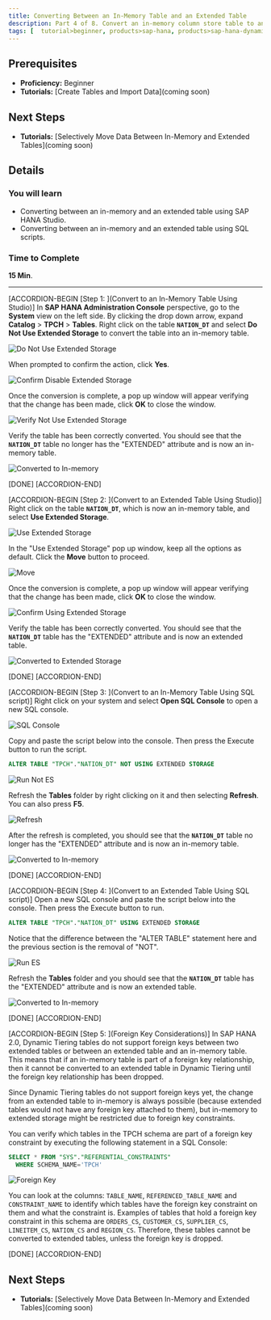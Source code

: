 ```yaml
---
title: Converting Between an In-Memory Table and an Extended Table
description: Part 4 of 8. Convert an in-memory column store table to an extended table and vice versa.
tags: [  tutorial>beginner, products>sap-hana, products>sap-hana-dynamic-tiering, products>sap-hana-studio, topic>big-data, topic>sql ]
---
```

## Prerequisites
 - **Proficiency:** Beginner
 - **Tutorials:** [Create Tables and Import Data](coming soon)

## Next Steps
 - **Tutorials:** [Selectively Move Data Between In-Memory and Extended Tables](coming soon)

## Details
### You will learn
 - Converting between an in-memory and an extended table using SAP HANA Studio.
 - Converting between an in-memory and an extended table using SQL scripts.

### Time to Complete
**15 Min**.

---

[ACCORDION-BEGIN [Step 1: ](Convert to an In-Memory Table Using Studio)]
In **SAP HANA Administration Console** perspective, go to the **System** view on the left side. By clicking the drop down arrow, expand **Catalog** > **TPCH** > **Tables**. Right click on the table **`NATION_DT`** and select **Do Not Use Extended Storage** to convert the table into an in-memory table.

![Do Not Use Extended Storage](studio/not-es.png)

When prompted to confirm the action, click **Yes**.

![Confirm Disable Extended Storage](studio/comfirm-not-es.png)

Once the conversion is complete, a pop up window will appear verifying that the change has been made, click **OK** to close the window.

![Verify Not Use Extended Storage](studio/verify-not-es.png)

Verify the table has been correctly converted. You should see that the **`NATION_DT`** table no longer has the "EXTENDED" attribute and is now an in-memory table.

![Converted to In-memory](studio/converted-to-in-memory.png)

[DONE]
[ACCORDION-END]

[ACCORDION-BEGIN [Step 2: ](Convert to an Extended Table Using Studio)]
Right click on the table **`NATION_DT`**, which is now an in-memory table, and select **Use Extended Storage**.

![Use Extended Storage](studio/use-es.png)

In the "Use Extended Storage" pop up window, keep all the options as default. Click the **Move** button to proceed.

![Move](studio/move.png)

Once the conversion is complete, a pop up window will appear verifying that the change has been made, click **OK** to close the window.

![Confirm Using Extended Storage](studio/confirm-es.png)

Verify the table has been correctly converted. You should see that the **`NATION_DT`** table has the "EXTENDED" attribute and is now an extended table.

![Converted to Extended Storage](studio/converted-es.png)

[DONE]
[ACCORDION-END]

[ACCORDION-BEGIN [Step 3: ](Convert to an In-Memory Table Using SQL script)]
Right click on your system and select **Open SQL Console** to open a new SQL console.

![SQL Console](script/sql-console.png)

Copy and paste the script below into the console. Then press the Execute button to run the script.

``` sql
ALTER TABLE "TPCH"."NATION_DT" NOT USING EXTENDED STORAGE
```

![Run Not ES](script/run-not-es.png)

Refresh the **Tables** folder by right clicking on it and then selecting **Refresh**. You can also press **F5**.

![Refresh](script/refresh.png)

After the refresh is completed, you should see that the **`NATION_DT`** table no longer has the "EXTENDED" attribute and is now an in-memory table.

![Converted to In-memory](studio/converted-to-in-memory.png)

[DONE]
[ACCORDION-END]

[ACCORDION-BEGIN [Step 4: ](Convert to an Extended Table Using SQL script)]
Open a new SQL console and paste the script below into the console. Then press the Execute button to run.

``` sql
ALTER TABLE "TPCH"."NATION_DT" USING EXTENDED STORAGE
```
Notice that the difference between the "ALTER TABLE" statement here and the previous section is the removal of "NOT".

![Run ES](script/run-es.png)

Refresh the **Tables** folder and you should see that the **`NATION_DT`** table has the "EXTENDED" attribute and is now an extended table.

![Converted to In-memory](studio/converted-to-extended.png)

[DONE]
[ACCORDION-END]

[ACCORDION-BEGIN [Step 5: ](Foreign Key Considerations)]
In SAP HANA 2.0, Dynamic Tiering tables do not support foreign keys between two extended tables or between an extended table and an in-memory table. This means that if an in-memory table is part of a foreign key relationship, then it cannot be converted to an extended table in Dynamic Tiering until the foreign key relationship has been dropped.

Since Dynamic Tiering tables do not support foreign keys yet, the change from an extended table to in-memory is always possible (because extended tables would not have any foreign key attached to them), but in-memory to extended storage might be restricted due to foreign key constraints.

You can verify which tables in the TPCH schema are part of a foreign key constraint by executing the following statement in a SQL Console:

``` sql
SELECT * FROM "SYS"."REFERENTIAL_CONSTRAINTS"
  WHERE SCHEMA_NAME='TPCH'
```

![Foreign Key](script/foreign-key.png)

You can look at the columns: `TABLE_NAME`, `REFERENCED_TABLE_NAME` and `CONSTRAINT_NAME` to identify which tables have the foreign key constraint on them and what the constraint is. Examples of tables that hold a foreign key constraint in this schema are `ORDERS_CS`, `CUSTOMER_CS`, `SUPPLIER_CS`, `LINEITEM_CS`, `NATION_CS` and `REGION_CS`. Therefore, these tables cannot be converted to extended tables, unless the foreign key is dropped.

[DONE]
[ACCORDION-END]

## Next Steps
- **Tutorials:** [Selectively Move Data Between In-Memory and Extended Tables](coming soon)
